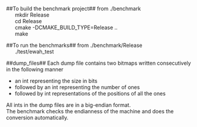 ##To build the benchmark project##
from ./benchmark<br/>
&nbsp;&nbsp;&nbsp;&nbsp;&nbsp;&nbsp;mkdir Release<br/>
&nbsp;&nbsp;&nbsp;&nbsp;&nbsp;&nbsp;cd Release<br/>
&nbsp;&nbsp;&nbsp;&nbsp;&nbsp;&nbsp;cmake -DCMAKE_BUILD_TYPE=Release ..<br/>
&nbsp;&nbsp;&nbsp;&nbsp;&nbsp;&nbsp;make<br/>

##To run the benchmarks##
from ./benchmark/Release<br/>
&nbsp;&nbsp;&nbsp;&nbsp;&nbsp;&nbsp;./test/ewah_test<br/>

##dump_files##
Each dump file contains two bitmaps written consecutively in the following manner<br/>
<ul>
  <li>an int representing the size in bits</li>
  <li>followed by an int representing the number of ones</li>
  <li>followed by int representations of the positions of all the ones</li>
</ul>
All ints in the dump files are in a big-endian format.<br/>
The benchmark checks the endianness of the machine and does the conversion automatically.
